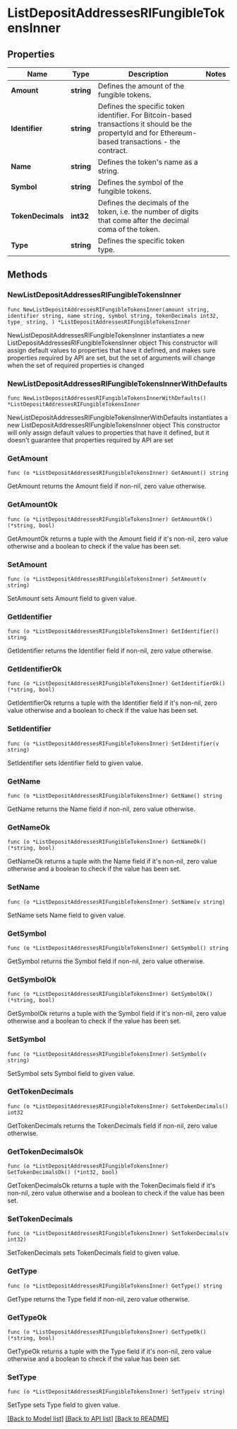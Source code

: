 # ListDepositAddressesRIFungibleTokensInner

## Properties

Name | Type | Description | Notes
------------ | ------------- | ------------- | -------------
**Amount** | **string** | Defines the amount of the fungible tokens. | 
**Identifier** | **string** | Defines the specific token identifier. For Bitcoin-based transactions it should be the propertyId and for Ethereum-based transactions - the contract. | 
**Name** | **string** | Defines the token&#39;s name as a string. | 
**Symbol** | **string** | Defines the symbol of the fungible tokens. | 
**TokenDecimals** | **int32** | Defines the decimals of the token, i.e. the number of digits that come after the decimal coma of the token. | 
**Type** | **string** | Defines the specific token type. | 

## Methods

### NewListDepositAddressesRIFungibleTokensInner

`func NewListDepositAddressesRIFungibleTokensInner(amount string, identifier string, name string, symbol string, tokenDecimals int32, type_ string, ) *ListDepositAddressesRIFungibleTokensInner`

NewListDepositAddressesRIFungibleTokensInner instantiates a new ListDepositAddressesRIFungibleTokensInner object
This constructor will assign default values to properties that have it defined,
and makes sure properties required by API are set, but the set of arguments
will change when the set of required properties is changed

### NewListDepositAddressesRIFungibleTokensInnerWithDefaults

`func NewListDepositAddressesRIFungibleTokensInnerWithDefaults() *ListDepositAddressesRIFungibleTokensInner`

NewListDepositAddressesRIFungibleTokensInnerWithDefaults instantiates a new ListDepositAddressesRIFungibleTokensInner object
This constructor will only assign default values to properties that have it defined,
but it doesn't guarantee that properties required by API are set

### GetAmount

`func (o *ListDepositAddressesRIFungibleTokensInner) GetAmount() string`

GetAmount returns the Amount field if non-nil, zero value otherwise.

### GetAmountOk

`func (o *ListDepositAddressesRIFungibleTokensInner) GetAmountOk() (*string, bool)`

GetAmountOk returns a tuple with the Amount field if it's non-nil, zero value otherwise
and a boolean to check if the value has been set.

### SetAmount

`func (o *ListDepositAddressesRIFungibleTokensInner) SetAmount(v string)`

SetAmount sets Amount field to given value.


### GetIdentifier

`func (o *ListDepositAddressesRIFungibleTokensInner) GetIdentifier() string`

GetIdentifier returns the Identifier field if non-nil, zero value otherwise.

### GetIdentifierOk

`func (o *ListDepositAddressesRIFungibleTokensInner) GetIdentifierOk() (*string, bool)`

GetIdentifierOk returns a tuple with the Identifier field if it's non-nil, zero value otherwise
and a boolean to check if the value has been set.

### SetIdentifier

`func (o *ListDepositAddressesRIFungibleTokensInner) SetIdentifier(v string)`

SetIdentifier sets Identifier field to given value.


### GetName

`func (o *ListDepositAddressesRIFungibleTokensInner) GetName() string`

GetName returns the Name field if non-nil, zero value otherwise.

### GetNameOk

`func (o *ListDepositAddressesRIFungibleTokensInner) GetNameOk() (*string, bool)`

GetNameOk returns a tuple with the Name field if it's non-nil, zero value otherwise
and a boolean to check if the value has been set.

### SetName

`func (o *ListDepositAddressesRIFungibleTokensInner) SetName(v string)`

SetName sets Name field to given value.


### GetSymbol

`func (o *ListDepositAddressesRIFungibleTokensInner) GetSymbol() string`

GetSymbol returns the Symbol field if non-nil, zero value otherwise.

### GetSymbolOk

`func (o *ListDepositAddressesRIFungibleTokensInner) GetSymbolOk() (*string, bool)`

GetSymbolOk returns a tuple with the Symbol field if it's non-nil, zero value otherwise
and a boolean to check if the value has been set.

### SetSymbol

`func (o *ListDepositAddressesRIFungibleTokensInner) SetSymbol(v string)`

SetSymbol sets Symbol field to given value.


### GetTokenDecimals

`func (o *ListDepositAddressesRIFungibleTokensInner) GetTokenDecimals() int32`

GetTokenDecimals returns the TokenDecimals field if non-nil, zero value otherwise.

### GetTokenDecimalsOk

`func (o *ListDepositAddressesRIFungibleTokensInner) GetTokenDecimalsOk() (*int32, bool)`

GetTokenDecimalsOk returns a tuple with the TokenDecimals field if it's non-nil, zero value otherwise
and a boolean to check if the value has been set.

### SetTokenDecimals

`func (o *ListDepositAddressesRIFungibleTokensInner) SetTokenDecimals(v int32)`

SetTokenDecimals sets TokenDecimals field to given value.


### GetType

`func (o *ListDepositAddressesRIFungibleTokensInner) GetType() string`

GetType returns the Type field if non-nil, zero value otherwise.

### GetTypeOk

`func (o *ListDepositAddressesRIFungibleTokensInner) GetTypeOk() (*string, bool)`

GetTypeOk returns a tuple with the Type field if it's non-nil, zero value otherwise
and a boolean to check if the value has been set.

### SetType

`func (o *ListDepositAddressesRIFungibleTokensInner) SetType(v string)`

SetType sets Type field to given value.



[[Back to Model list]](../README.md#documentation-for-models) [[Back to API list]](../README.md#documentation-for-api-endpoints) [[Back to README]](../README.md)


